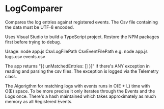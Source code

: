 ﻿# LogComparer

Compares the log entries against registered events.
The Csv file containing the data must be UTF-8 encoded.

Uses Visual Studio to build a TypeScript project.
Restore the NPM packages first before trying to debug.

Usage:
node app.js CsvLogFilePath CsvEventFilePath
e.g.
node app.js logs.csv events.csv

The app returns "[{ unMatchedEntries: [] }]" if there's ANY exception in reading and parsing the csv files.
The exception is logged via the Telemetry class.

The Algorigthm for matching logs with events runs in
O(E + L) time with O(E) space.
To be more precise it only iterates through the Events and the Logs once.
There's a hash maintained which takes approximately as much memory as all Registered Events.
